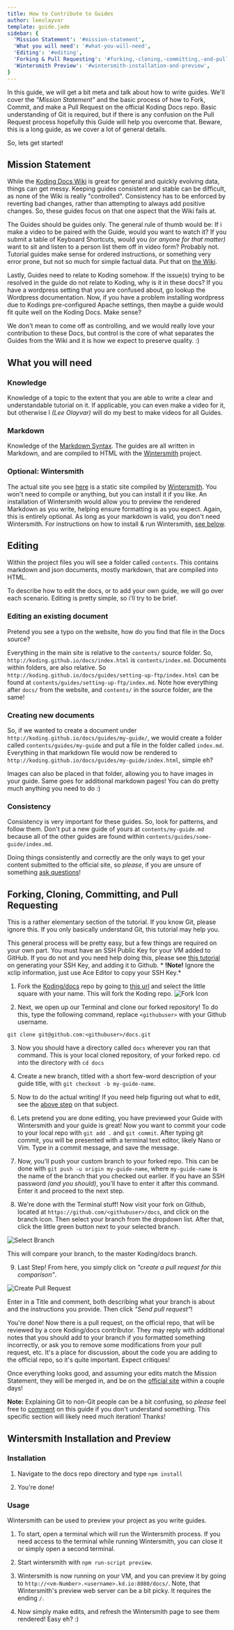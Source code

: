 ```yaml
---
title: How to Contribute to Guides
author: leeolayvar
template: guide.jade
sidebar: {
  'Mission Statement': '#mission-statement',
  'What you will need': '#what-you-will-need',
  'Editing': '#editing',
  'Forking & Pull Requesting': '#forking,-cloning,-committing,-and-pull-requesting',
  'Wintersmith Preview': '#wintersmith-installation-and-preview',
}
---
```



In this guide, we will get a bit meta and talk about how to write guides.
We'll cover the *"Mission Statement"* and the basic process of how to
Fork, Commit, and make a Pull Request on the official Koding Docs repo. Basic
understanding of Git is required, but if there is any confusion on the
Pull Request process hopefully this Guide will help you overcome that.
Beware, this is a long guide, as we cover a lot of general details.

So, lets get started!



## Mission Statement

While the [Koding Docs Wiki][4] is great for general and quickly evolving
data, things can get messy. Keeping guides consistent and stable can be
difficult, as none of the Wiki is really "controlled". Consistency
has to be enforced by reverting bad changes, rather than attempting to always
add positive changes. So, these guides focus on that one aspect that
the Wiki fails at.

The Guides should be guides only. The general rule of thumb would be:
If i make a video to be paired with the Guide, would you want to watch it?
If you submit a table of Keyboard Shortcuts, would you *(or anyone for that
matter)* want to sit and listen to a person list them off in video form?
Probably not. Tutorial guides make sense for ordered instructions, or
something very error prone, but not so much for simple factual data.
Put that on [the Wiki][4].

Lastly, Guides need to relate to Koding somehow. If the issue(s) trying
to be resolved in the guide do not relate to Koding, why is it in these docs?
If you have a wordpress setting that you are confused about, go lookup
the Wordpress documentation. Now, if you have a problem installing wordpress
due to Kodings pre-configured Apache settings, then maybe a guide would
fit quite well on the Koding Docs. Make sense?

We don't mean to come off as controlling, and we would really love your
contribution to these Docs, but control is the core of what separates
the Guides from the Wiki and it is how we expect to preserve quality. :)



## What you will need

### Knowledge

Knowledge of a topic to the extent that you are able to write a clear and
understandable tutorial on it. If applicable, you can even make a video for
it, but otherwise I *(Lee Olayvar)* will do my best to make videos for
all Guides.

### Markdown

Knowledge of the [Markdown Syntax][1]. The guides are all written in
Markdown, and are compiled to HTML with the [Wintersmith][2] project.

### Optional: Wintersmith

The actual site you see [here][0] is a static site compiled by
[Wintersmith][2]. You won't need to compile or anything, but you can install
it if you like. An installation of Wintersmith would allow you to preview
the rendered Markdown as you write, helping ensure formatting is as you expect.
Again, this is entirely optional. As long as your markdown is valid, you don't
need Wintersmith. For instructions on how to install & run Wintersmith,
[see below](#wintersmithinstallation).



## Editing

Within the project files you will see a folder called `contents`. This
contains markdown and json documents, mostly markdown, that are compiled
into HTML.

To describe how to edit the docs, or to add your own guide, we will go
over each scenario. Editing is pretty simple, so i'll try to be brief.

### Editing an existing document

Pretend you see a typo on the website, how do you find that file in the
Docs source?

Everything in the main site is relative to the `contents/` source folder. So,
`http://koding.github.io/docs/index.html` is `contents/index.md`. Documents
within folders, are also relative. So
`http://koding.github.io/docs/guides/setting-up-ftp/index.html` can be
found at `contents/guides/setting-up-ftp/index.md`. Note how everything after
`docs/` from the website, and `contents/` in the source folder, are the same!


### Creating new documents

So, if we wanted to create a document under
`http://koding.github.io/docs/guides/my-guide/`, we would create a folder
called `contents/guides/my-guide` and put a file in the folder called 
`index.md`. Everything in that markdown file would now be rendered to
`http://koding.github.io/docs/guides/my-guide/index.html`, simple eh?

Images can also be placed in that folder, allowing you to have
images in your guide. Same goes for additional markdown pages! You can do
pretty much anything you need to do :)


### Consistency

Consistency is very important for these guides. So, look for patterns, and
follow them. Don't put a new guide of yours at `contents/my-guide.md` because
all of the other guides are found within `contents/guides/some-guide/index.md`.

Doing things consistently and correctly are the only ways to get your
content submitted to the official site, so *please*, if you are unsure of
something [ask questions][3]!



## Forking, Cloning, Committing, and Pull Requesting

This is a rather elementary section of the tutorial. If you know Git,
please ignore this. If you only basically understand Git, this tutorial
may help you.

This general process will be pretty easy, but a few things are required on
your own part. You must have an SSH Public Key for your VM added to GitHub. If
you do not and you need help doing this, please see
[this tutorial](https://help.github.com/articles/generating-ssh-keys#platform-linux)
on generating your SSH Key, and adding it to Github. * **!Note!** Ignore the xclip information, just use Ace Editor to copy
your SSH Key.*

1. Fork the [Koding/docs][0] repo by going to
  [this url](https://github.com/koding/docs/fork) and select the little
  square with your name. This will fork the Koding repo.
  ![Fork Icon](forkicon.png)
  
2. Next, we open up our Terminal and clone our forked repository! To do this,
  type the following command, replace `<githubuser>` with your Github username.
  
  ```
  git clone git@github.com:<githubuser>/docs.git
  ```
  
3. Now you should have a directory called `docs` wherever you ran that
  command. This is your local cloned repository, of your forked repo.
  cd into the directory with `cd docs`  
  
4. Create a new branch, titled with a short few-word description of your
  guide title, with `git checkout -b my-guide-name`.
  
5. Now to do the actual writing! If you need help figuring out what to edit,
  see the [above step](#editing) on that subject.
  
6. Lets pretend you are done editing, you have previewed your Guide with
  Wintersmith and your guide is great! Now you want to commit your code
  to your local repo with `git add .` and `git commit`. After typing
  git commit, you will be presented with a terminal text editor, likely
  Nano or Vim. Type in a commit message, and save the message.
  
7. Now, you'll push your custom branch to your forked repo. This can be
  done with `git push -u origin my-guide-name`, where `my-guide-name` is the
  name of the branch that you checked out earlier. If you have an SSH password
  *(and you should)*, you'll have to enter it after this command. Enter it
  and proceed to the next step.
  
8. We're done with the Terminal stuff! Now visit your fork on
  Github, located at `https://github.com/<githubuser>/docs`, and click
  on the branch icon. Then select your branch from the dropdown list.
  After that, click the little green button next to your selected branch.
  
  ![Select Branch](selectbranch.png)
  
  This will compare your branch, to the master Koding/docs branch.
  
9. Last Step! From here, you simply click on *"create a pull request for
  this comparison"*.
  
  ![Create Pull Request](createpullrequest.png)
  
  Enter in a Title and comment, both describing what your branch is about
  and the instructions you provide. Then click *"Send pull request"*!
  
  You're done! Now there is a pull request, on the official repo, that
  will be reviewed by a core Koding/docs contributor. They may reply with
  additional notes that you should add to your branch if you formatted
  something incorrectly, or ask you to remove some modifications from your
  pull request, etc. It's a place for discussion, about the code you are
  adding to the official repo, so it's quite important. Expect critiques!
  
  Once everything looks good, and assuming your edits match the Mission
  Statement, they will be merged in, and be on the [official site][0] within
  a couple days!
  
  **Note:** Explaining Git to non-Git people can be a bit confusing, so
  *please* feel free to [comment][3] on this guide if you don't understand
  something. This specific section will likely need much iteration! Thanks!

  

## Wintersmith Installation and Preview

### Installation

1. Navigate to the docs repo directory and type `npm install`

2. You're done!

### Usage

Wintersmith can be used to preview your project as you write guides.

1. To start, open a terminal which will run the Wintersmith process. If
  you need access to the terminal while running Wintersmith, you can close it
  or simply open a second terminal.

2. Start wintersmith with `npm run-script preview`.

3. Wintersmith is now running on your VM, and you can preview it by going to
  `http://<vm-Number>.<username>.kd.io:8080/docs/`. Note, that Wintersmith's
  preview web server can be a bit picky. It requires the ending `/`.

4. Now simply make edits, and refresh the Wintersmith page to see them
  rendered! Easy eh? :)  




[0]: http://koding.github.io/docs/
[1]: http://daringfireball.net/projects/markdown/
[2]: https://github.com/jnordberg/wintersmith
[3]: https://github.com/koding/docs/issues/new
[4]: https://github.com/koding/docs/wiki

